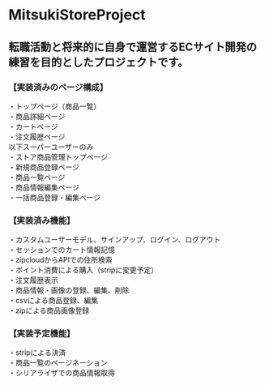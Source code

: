 # MitsukiStoreProject

## 転職活動と将来的に自身で運営するECサイト開発の練習を目的としたプロジェクトです。

### 【実装済みのページ構成】
・トップページ（商品一覧）  
・商品詳細ページ  
・カートページ  
・注文履歴ページ  
以下スーパーユーザーのみ  
・ストア商品管理トップページ  
・新規商品登録ページ  
・商品一覧ページ  
・商品情報編集ページ  
・一括商品登録・編集ページ  

### 【実装済み機能】
・カスタムユーザーモデル、サインアップ、ログイン、ログアウト  
・セッションでのカート情報記憶  
・zipcloudからAPIでの住所検索  
・ポイント消費による購入（stripに変更予定）  
・注文履歴表示  
・商品情報・画像の登録、編集、削除  
・csvによる商品登録、編集  
・zipによる商品画像登録  

### 【実装予定機能】
・stripによる決済  
・商品一覧のページネーション  
・シリアライザでの商品情報取得  

